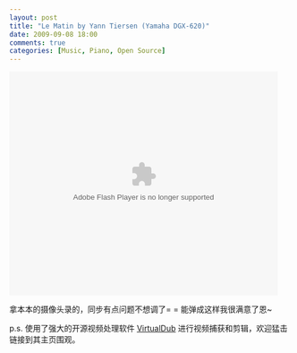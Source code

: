 ```yaml
---
layout: post
title: "Le Matin by Yann Tiersen (Yamaha DGX-620)"
date: 2009-09-08 18:00 
comments: true
categories: [Music, Piano, Open Source]
---
```


<embed src="http://www.tudou.com/v/LvLqQWxslao/&resourceId=0_05_02_99/v.swf"
	type="application/x-shockwave-flash"
	allowscriptaccess="always"
	allowfullscreen="true"
	wmode="opaque"
	width="480" height="400" />

拿本本的摄像头录的，同步有点问题不想调了= = 能弹成这样我很满意了恩~

p.s. 使用了强大的开源视频处理软件 [VirtualDub](http://www.virtualdub.org/) 进行视频捕获和剪辑，欢迎猛击链接到其主页围观。

